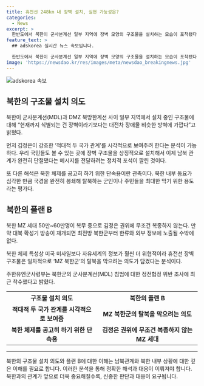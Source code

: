 ```yaml
---
title: 휴전선 248km 내 장벽 설치, 실현 가능성은?
categories:
  - News
excerpt: >
  한반도에서 북한이 군사분계선 일부 지역에 장벽 모양의 구조물을 설치하는 모습이 포착됐다. 이는 일부 분석가들에 따르면 남북관계 단절을 시각적으로 보여주기 위한 것으로 추측되지만, 아직 완전한 의도를 파악하기는 어렵다고 군 당국은 전했다. 또한 북한의 장벽 구조물은 대전차 방벽에 가깝다는 평가가 내려졌으며, 이는 북한군의 탈북을 막기 위한 용도로 설치된 것으로 분석된다. 이에 유엔군사령부는 북한의 군사분계선 침범에 대한 정전협정 위반을 조사하기 시작했다고 밝혔다.북한의 최근 활동에 대한 뜨거운 관심이 집중되는 가운데, 이러한 북한의 움직임이 지속적으로 관찰될 예정이다.
feature_text: >
  ## adskorea 실시간 뉴스 속보입니다.

  한반도에서 북한이 군사분계선 일부 지역에 장벽 모양의 구조물을 설치하는 모습이 포착됐다. 이는 일부 분석가들에 따르면 남북관계 단절을 시각적으로 보여주기 위한 것으로 추측되지만, 아직 완전한 의도를 파악하기는 어렵다고 군 당국은 전했다. 또한 북한의 장벽 구조물은 대전차 방벽에 가깝다는 평가가 내려졌으며, 이는 북한군의 탈북을 막기 위한 용도로 설치된 것으로 분석된다. 이에 유엔군사령부는 북한의 군사분계선 침범에 대한 정전협정 위반을 조사하기 시작했다고 밝혔다.북한의 최근 활동에 대한 뜨거운 관심이 집중되는 가운데, 이러한 북한의 움직임이 지속적으로 관찰될 예정이다.
image: 'https://newsdao.kr/res/images/meta/newsdao_breakingnews.jpg'
---
```

![adskorea 속보](https://newsdao.kr/res/images/meta/newsdao_breakingnews.jpg)

<h2 data-ke-size="size26">북한의 구조물 설치 의도</h2>

<p data-ke-size="size16">북한이 군사분계선(MDL)과 DMZ 북방한계선 사이 일부 지역에서 설치 중인 구조물에 대해 “현재까지 식별되는 건 장벽이라기보다는 대전차 장애물 비슷한 방벽에 가깝다”고 밝혔다.</p>

<p data-ke-size="size16">먼저 김정은이 강조한 ‘적대적 두 국가 관계’를 시각적으로 보여주려 한다는 분석이 가능하다. 우리 국민들도 볼 수 있는 곳에 장벽 구조물을 상징적으로 설치해서 이제 남북 관계가 완전히 단절됐다는 메시지를 전달하려는 정치적 포석이 깔린 것이다.</p>

<p data-ke-size="size16">또 다른 해석은 북한 체제를 공고히 하기 위한 단속용이란 관측이다. 북한 내부 동요가 심각한 만큼 국경을 완전히 봉쇄해 탈북하는 군인이나 주민들을 최대한 막기 위한 용도라는 평가다.</p>

<h2 data-ke-size="size26">북한의 플랜 B</h2>

<p data-ke-size="size16">북한 MZ 세대 50만~60만명이 복무 중으로 김정은 권위에 무조건 복종하지 않는다. 만약 대북 확성기 방송이 재개되면 최전방 북한군부터 한류와 외부 정보에 노출될 수밖에 없다.</p>

<p data-ke-size="size16">북한 체제 특성상 미국 미사일보다 자유세계의 정보가 훨씬 더 위협적이라 휴전선 장벽 구조물은 일차적으로 ‘MZ 북한군’의 탈북을 막으려는 의도가 담겼다는 분석이다.</p>

<p data-ke-size="size16">주한유엔군사령부는 북한군의 군사분계선(MDL) 침범에 대한 정전협정 위반 조사에 최근 착수했다고 밝혔다.</p>

<table>
    <tr>
        <th>구조물 설치 의도</th>
        <th>북한의 플랜 B</th>
    </tr>
    <tr>
        <td style="text-align: center; height: 17px;"><b>적대적 두 국가 관계를 시각적으로 보여줌</b></td>
        <td style="text-align: center; height: 17px;"><b>MZ 북한군의 탈북을 막으려는 의도</b></td>
    </tr>
    <tr>
        <td style="text-align: center; height: 17px;"><b>북한 체제를 공고히 하기 위한 단속용</b></td>
        <td style="text-align: center; height: 17px;"><b>김정은 권위에 무조건 복종하지 않는 MZ 세대</b></td>
    </tr>
</table>

<hr>

<p data-ke-size="size16">북한의 구조물 설치 의도와 플랜 B에 대한 이해는 남북관계와 북한 내부 상황에 대한 깊은 이해를 필요로 합니다. 이러한 분석을 통해 정확한 해석과 대응이 이뤄져야 합니다. 북한과의 관계가 앞으로 더욱 중요해질수록, 신중한 판단과 대응이 요구됩니다.</p>

